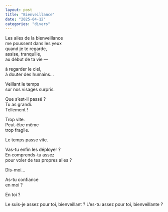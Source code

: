 ```yaml
---
layout: post
title: "Bienveillance"
date: "2025-04-12"
categories: "divers"
---
```


Les ailes de la bienveillance  
me poussent dans les yeux  
quand je te regarde,  
assise, tranquille,  
au début de ta vie —  

à regarder le ciel,  
à douter des humains...  

Veillant le temps  
sur nos visages surpris.  

Que s’est-il passé ?  
Tu as grandi.  
Tellement !  

Trop vite.  
Peut-être même  
trop fragile.  

Le temps passe vite.  

Vas-tu enfin les déployer ?  
En comprends-tu assez  
pour voler de tes propres ailes ?  

Dis-moi...  

As-tu confiance  
en moi ?  

En toi ?  

Le suis-je assez pour toi,
bienveillant ?
L’es-tu assez pour toi,
bienveillante ?
